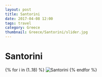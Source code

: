 ```yaml
---
layout: post
title: Santorini
date: 2017-04-08 12:00
tags: travel
category: Greece
thumbnail: Greece/Santorini/slider.jpg
---
```


# Santorini

{% for i in (1..18) %}
![Santorini](/assets/img/travel/Greece/Santorini/Santorini-{{i}}.JPG)
{% endfor %}
